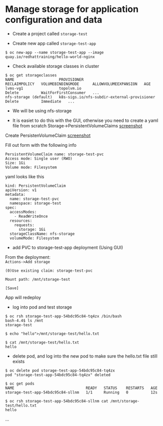 # Manage storage for application configuration and data

- Create a project called `storage-test`

- Create new app called `storage-test-app`

`$ oc new-app --name storage-test-app --image quay.io/redhattraining/hello-world-nginx`  
  
- Check available storage classes in cluster

```
$ oc get storageclasses
NAME                    PROVISIONER                                   RECLAIMPOLICY   VOLUMEBINDINGMODE      ALLOWVOLUMEEXPANSION   AGE
lvms-vg1                topolvm.io                                    Delete          WaitForFirstConsumer   ...
nfs-storage (default)   k8s-sigs.io/nfs-subdir-external-provisioner   Delete          Immediate   ...           
```
- We will be using nfs-storage

- It is easiet to do this with the GUI, otherwise you need to create a yaml file from scratch
Storage->PersistentVolumeClaims
[screenshot](img/image5.png)
  
Create PersistenVolumeClaim
[screenshot](img/image6.png)

Fill out form with the following info
```
PersistentVolumeClaim name: storage-test-pvc
Access mode: Single user (RWO)
Size: 1Gi
Volume mode: Filesystem
```

yaml looks like this
```
kind: PersistentVolumeClaim
apiVersion: v1
metadata:
  name: storage-test-pvc
  namespace: storage-test
spec:
  accessModes:
    - ReadWriteOnce
  resources:
    requests:
      storage: 1Gi
  storageClassName: nfs-storage
  volumeMode: Filesystem
```
- add PVC to storage-test-app deployment
(Using GUI)  
  
From the deployment:  
`Actions->Add storage`  

```
(0)Use existing claim: storage-test-pvc

Mount path: /mnt/storage-test

[Save]
``` 

App will redeploy 

- log into pod and test storage

```
$ oc rsh storage-test-app-54bdc95c84-tq4zx /bin/bash
bash-4.4$ ls /mnt
storage-test

$ echo "hello">/mnt/storage-test/hello.txt

$ cat /mnt/storage-test/hello.txt 
hello
```
- delete pod, and log into the new pod to make sure the hello.txt file still exists

```
$ oc delete pod storage-test-app-54bdc95c84-tq4zx 
pod "storage-test-app-54bdc95c84-tq4zx" deleted

$ oc get pods
NAME                                READY   STATUS    RESTARTS   AGE
storage-test-app-54bdc95c84-sllnm   1/1     Running   0          12s

$ oc rsh storage-test-app-54bdc95c84-sllnm cat /mnt/storage-test/hello.txt
hello
```

...